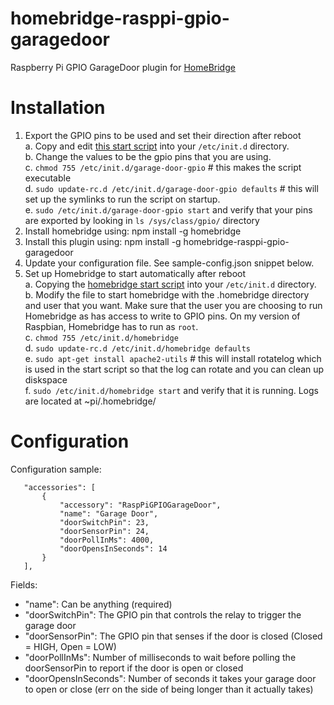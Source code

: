 # homebridge-rasppi-gpio-garagedoor
Raspberry Pi GPIO GarageDoor plugin for [HomeBridge](https://github.com/nfarina/homebridge)

# Installation

  1. Export the GPIO pins to be used and set their direction after reboot  
    a. Copy and edit [this start script](https://raw.githubusercontent.com/benlamonica/homebridge-rasppi-gpio-garagedoor/master/scripts/garage-door-gpio) into your ```/etc/init.d``` directory.  
    b. Change the values to be the gpio pins that you are using.  
    c. ```chmod 755 /etc/init.d/garage-door-gpio``` # this makes the script executable   
    d. ```sudo update-rc.d /etc/init.d/garage-door-gpio defaults``` # this will set up the symlinks to run the script on startup.  
    e. ```sudo /etc/init.d/garage-door-gpio start``` and verify that your pins are exported by looking in ```ls /sys/class/gpio/``` directory  
  2. Install homebridge using: npm install -g homebridge
  3. Install this plugin using: npm install -g homebridge-rasppi-gpio-garagedoor
  4. Update your configuration file. See sample-config.json snippet below. 
  5. Set up Homebridge to start automatically after reboot  
    a. Copying the [homebridge start script](https://raw.githubusercontent.com/benlamonica/homebridge-rasppi-gpio-garagedoor/master/scripts/homebridge) into your ```/etc/init.d``` directory.  
    b. Modify the file to start homebridge with the .homebridge directory and user that you want. Make sure that the user you are choosing to run Homebridge as has access to write to GPIO pins. On my version of Raspbian, Homebridge has to run as ```root```.   
    c. ```chmod 755 /etc/init.d/homebridge```  
    d. ```sudo update-rc.d /etc/init.d/homebridge defaults```  
    e. ```sudo apt-get install apache2-utils``` # this will install rotatelog which is used in the start script so that the log can rotate and you can clean up diskspace  
    f. ```sudo /etc/init.d/homebridge start``` and verify that it is running. Logs are located at ~pi/.homebridge/  

# Configuration

Configuration sample:

 ```
    "accessories": [
        {
            "accessory": "RaspPiGPIOGarageDoor",
            "name": "Garage Door",
            "doorSwitchPin": 23,
            "doorSensorPin": 24,
            "doorPollInMs": 4000,
            "doorOpensInSeconds": 14
        }
    ],
```

Fields: 

* "name": Can be anything (required)
* "doorSwitchPin": The GPIO pin that controls the relay to trigger the garage door
* "doorSensorPin": The GPIO pin that senses if the door is closed (Closed = HIGH, Open = LOW)
* "doorPollInMs": Number of milliseconds to wait before polling the doorSensorPin to report if the door is open or closed
* "doorOpensInSeconds": Number of seconds it takes your garage door to open or close (err on the side of being longer than it actually takes)


